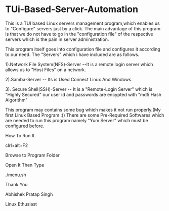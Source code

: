 # TUi-Based-Server-Automation
This is a TUI based Linux servers management program,which enables us to "Configure" servers just by a click. 
The main advantage of this program is that we do not have to go in the "configuration file" of the respective servers which is the pain in server administration.

This program itself goes into configuration file and configures it according to our need.
The "Servers" which i have included are as follows.

1).Network File System(NFS)-Server --It is a remote login server which allows us to "Host Files" on a network.

2).Samba-Server -- Its is Used Connect Linux And Windows.

3). Secure Shell(SSH)-Server -- It is a "Remote-Login Server" which is "Highly Secured" our user id and passwords are encypted with "md5 Hash Algorithm"

This program may contains some bug which makes it not run properly.(My first Linux Based Program :))
There are some Pre-Required Softwares which are needed to run this program namely "Yum Server" which must be configured before.

How To Run It.

clrl+alt+F2

Browse to Program Folder

Open It Then Type 

./menu.sh

Thank You

Abhishek Pratap Singh

Linux Ethusiast
